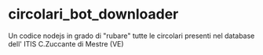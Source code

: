 # circolari_bot_downloader
Un codice nodejs in grado di "rubare" tutte le circolari presenti nel database dell' ITIS C.Zuccante di Mestre (VE)
